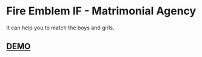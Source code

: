 # Fire Emblem IF - Matrimonial Agency

It can help you to match the boys and girls.

## [DEMO](http://liuxd.github.io/FireEmblemIF_MatrimonialAgency/demo/index.html)